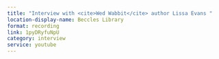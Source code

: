 ```yaml
---
title: "Interview with <cite>Wed Wabbit</cite> author Lissa Evans "
location-display-name: Beccles Library
format: recording
link: 1pyDRyfuNpU
category: interview
service: youtube
---
```

